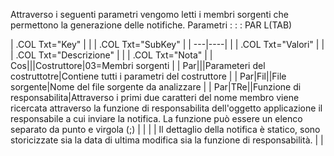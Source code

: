 Attraverso i seguenti parametri vengomo letti i membri sorgenti che permettono la generazione delle notifiche.
Parametri : 
 :  : PAR L(TAB)

| .COL Txt="Key" |
| 
| .COL Txt="SubKey" |
| ---|----|
| 
| .COL Txt="Valori" |
| 
| .COL Txt="Descrizione" |
| 
| .COL Txt="Nota" |
| Cos|||Costruttore|03=Membri sorgenti |
| Par|||Parameteri del costruttotre|Contiene tutti i parametri del costruttore |
| Par|Fil||File sorgente|Nome del file sorgente da analizzare |
| Par|TRe||Funzione di responsabilita|Attraverso i primi due caratteri del nome membro viene ricercata attraverso la funzione di responsabilita dell'oggetto applicazione il responsabile a cui inviare la notifica. La funzione può essere un elenco separato da punto e virgola (;) |
|  |
| Il dettaglio della notifica è statico, sono storicizzate sia la data di ultima modifica sia la funzione di responsabilità. |
| 